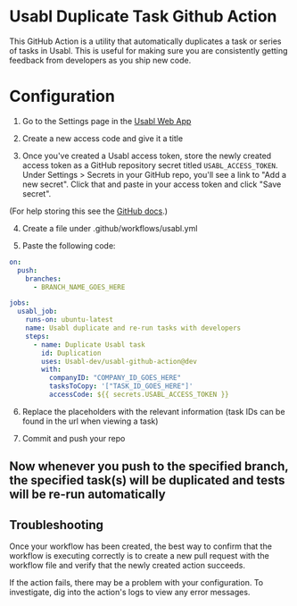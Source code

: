 # Usabl Duplicate Task Github Action

This GitHub Action is a utility that automatically duplicates a task or series of tasks in Usabl. This is useful for making sure you are consistently getting feedback from developers as you ship new code. 

# Configuration

1. Go to the Settings page in the [Usabl Web App](https://app.usabl.dev)

2. Create a new access code and give it a title

3. Once you've created a Usabl access token, store the newly created access token as a GitHub repository secret titled `USABL_ACCESS_TOKEN`. Under Settings > Secrets in your GitHub repo, you'll see a link to "Add a new secret". Click that and paste in your access token and click "Save secret".

(For help storing this see the [GitHub docs](https://help.github.com/en/articles/creating-a-github-action).)

4. Create a file under .github/workflows/usabl.yml

5. Paste the following code:

```yaml
on:
  push:
    branches:
      - BRANCH_NAME_GOES_HERE

jobs:
  usabl_job:
    runs-on: ubuntu-latest
    name: Usabl duplicate and re-run tasks with developers
    steps:
      - name: Duplicate Usabl task
        id: Duplication
        uses: Usabl-dev/usabl-github-action@dev
        with:
          companyID: "COMPANY_ID_GOES_HERE"
          tasksToCopy: '["TASK_ID_GOES_HERE"]'
          accessCode: ${{ secrets.USABL_ACCESS_TOKEN }}
```

6. Replace the placeholders with the relevant information (task IDs can be found in the url when viewing a task)

7. Commit and push your repo

## Now whenever you push to the specified branch, the specified task(s) will be duplicated and tests will be re-run automatically

## Troubleshooting

Once your workflow has been created, the best way to confirm that the workflow is executing correctly is to create a new pull request with the workflow file and verify that the newly created action succeeds.

If the action fails, there may be a problem with your configuration. To investigate, dig into the action's logs to view any error messages.


